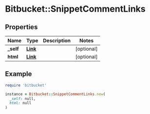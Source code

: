 # Bitbucket::SnippetCommentLinks

## Properties

| Name | Type | Description | Notes |
| ---- | ---- | ----------- | ----- |
| **_self** | [**Link**](Link.md) |  | [optional] |
| **html** | [**Link**](Link.md) |  | [optional] |

## Example

```ruby
require 'bitbucket'

instance = Bitbucket::SnippetCommentLinks.new(
  _self: null,
  html: null
)
```

